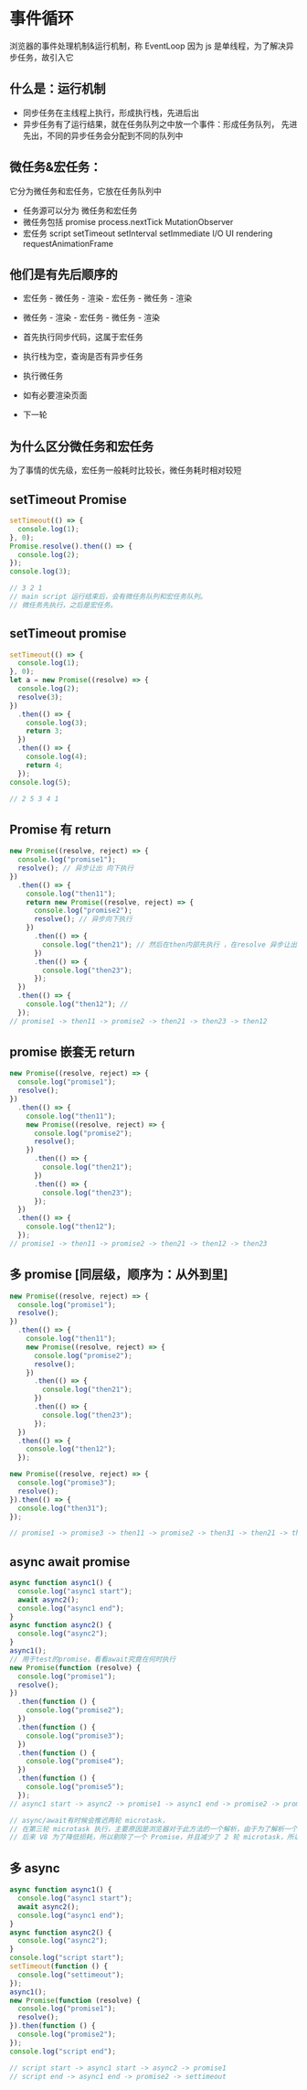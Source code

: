 # 事件循环

浏览器的事件处理机制&运行机制，称 EventLoop
因为 js 是单线程，为了解决异步任务，故引入它

## 什么是：运行机制

- 同步任务在主线程上执行，形成执行栈，先进后出
- 异步任务有了运行结果，就在任务队列之中放一个事件：形成任务队列， 先进先出，不同的异步任务会分配到不同的队列中

## 微任务&宏任务：

它分为微任务和宏任务，它放在任务队列中

- 任务源可以分为 微任务和宏任务
- 微任务包括 promise process.nextTick MutationObserver
- 宏任务 script setTimeout setInterval setImmediate I/O UI rendering requestAnimationFrame

## 他们是有先后顺序的

- 宏任务 - 微任务 - 渲染 - 宏任务 - 微任务 - 渲染
- 微任务 - 渲染 - 宏任务 - 微任务 - 渲染

- 首先执行同步代码，这属于宏任务
- 执行栈为空，查询是否有异步任务
- 执行微任务
- 如有必要渲染页面
- 下一轮

## 为什么区分微任务和宏任务

为了事情的优先级，宏任务一般耗时比较长，微任务耗时相对较短

## setTimeout Promise

```js
setTimeout(() => {
  console.log(1);
}, 0);
Promise.resolve().then(() => {
  console.log(2);
});
console.log(3);

// 3 2 1
// main script 运行结束后，会有微任务队列和宏任务队列。
// 微任务先执行，之后是宏任务。
```

## setTimeout promise

```js
setTimeout(() => {
  console.log(1);
}, 0);
let a = new Promise((resolve) => {
  console.log(2);
  resolve(3);
})
  .then(() => {
    console.log(3);
    return 3;
  })
  .then(() => {
    console.log(4);
    return 4;
  });
console.log(5);

// 2 5 3 4 1
```

## Promise 有 return

```js
new Promise((resolve, reject) => {
  console.log("promise1");
  resolve(); // 异步让出 向下执行
})
  .then(() => {
    console.log("then11");
    return new Promise((resolve, reject) => {
      console.log("promise2");
      resolve(); // 异步向下执行
    })
      .then(() => {
        console.log("then21"); // 然后在then内部先执行 ，在resolve 异步让出向下
      })
      .then(() => {
        console.log("then23");
      });
  })
  .then(() => {
    console.log("then12"); //
  });
// promise1 -> then11 -> promise2 -> then21 -> then23 -> then12
```

## promise 嵌套无 return

```js
new Promise((resolve, reject) => {
  console.log("promise1");
  resolve();
})
  .then(() => {
    console.log("then11");
    new Promise((resolve, reject) => {
      console.log("promise2");
      resolve();
    })
      .then(() => {
        console.log("then21");
      })
      .then(() => {
        console.log("then23");
      });
  })
  .then(() => {
    console.log("then12");
  });
// promise1 -> then11 -> promise2 -> then21 -> then12 -> then23
```

## 多 promise [同层级，顺序为：从外到里]

```js
new Promise((resolve, reject) => {
  console.log("promise1");
  resolve();
})
  .then(() => {
    console.log("then11");
    new Promise((resolve, reject) => {
      console.log("promise2");
      resolve();
    })
      .then(() => {
        console.log("then21");
      })
      .then(() => {
        console.log("then23");
      });
  })
  .then(() => {
    console.log("then12");
  });

new Promise((resolve, reject) => {
  console.log("promise3");
  resolve();
}).then(() => {
  console.log("then31");
});

// promise1 -> promise3 -> then11 -> promise2 -> then31 -> then21 -> then12 -> then23
```

## async await promise

```js
async function async1() {
  console.log("async1 start");
  await async2();
  console.log("async1 end");
}
async function async2() {
  console.log("async2");
}
async1();
// 用于test的promise，看看await究竟在何时执行
new Promise(function (resolve) {
  console.log("promise1");
  resolve();
})
  .then(function () {
    console.log("promise2");
  })
  .then(function () {
    console.log("promise3");
  })
  .then(function () {
    console.log("promise4");
  })
  .then(function () {
    console.log("promise5");
  });
// async1 start -> async2 -> promise1 -> async1 end -> promise2 -> promise3 -> promise4 -> promise5

// async/await有时候会推迟两轮 microtask，
// 在第三轮 microtask 执行，主要原因是浏览器对于此方法的一个解析，由于为了解析一个 await，要额外创建两个 promise，因此消耗很大。
// 后来 V8 为了降低损耗，所以剔除了一个 Promise，并且减少了 2 轮 microtask，所以现在最新版本的应该是“零成本”的一个异步。
```

## 多 async

```js
async function async1() {
  console.log("async1 start");
  await async2();
  console.log("async1 end");
}
async function async2() {
  console.log("async2");
}
console.log("script start");
setTimeout(function () {
  console.log("settimeout");
});
async1();
new Promise(function (resolve) {
  console.log("promise1");
  resolve();
}).then(function () {
  console.log("promise2");
});
console.log("script end");

// script start -> async1 start -> async2 -> promise1
// script end -> async1 end -> promise2 -> settimeout
```
